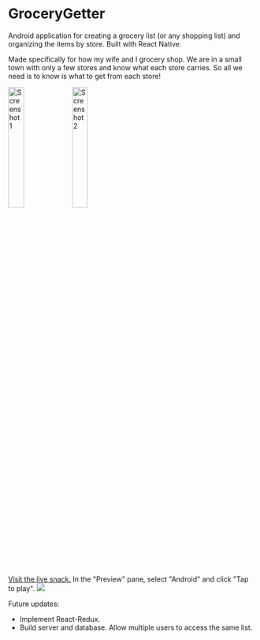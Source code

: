 # GroceryGetter

Android application for creating a grocery list (or any shopping list) and organizing the items by store. Built with React Native.

Made specifically for how my wife and I grocery shop. We are in a small town with only a few stores and know what each store carries. So all we need is to know is what to get from each store!

<img src="./public/assets/screenshot1.png" alt="Screenshot 1" height="25%"/>
<img src="./public/assets/screenshot2.png" alt="Screenshot 2" height="25%"/>



[Visit the live snack.](https://snack.expo.dev/@stevehoneck/github.com-stevehoneck-grocerygetter)
In the "Preview" pane, select "Android" and click "Tap to play". 
![](./public/assets/snack.png?raw=true)

Future updates:
- Implement React-Redux.
- Build server and database. Allow multiple users to access the same list.

